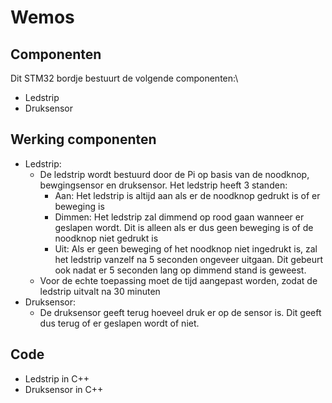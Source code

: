 # Wemos
## Componenten
Dit STM32 bordje bestuurt de volgende componenten:\
- Ledstrip
- Druksensor

## Werking componenten
- Ledstrip: 
  - De ledstrip wordt bestuurd door de Pi op basis van de noodknop, bewgingsensor en druksensor. Het ledstrip heeft 3 standen:
    - Aan: Het ledstrip is altijd aan als er de noodknop gedrukt is of er beweging is
    - Dimmen: Het ledstrip zal dimmend op rood gaan wanneer er geslapen wordt. Dit is alleen als er dus geen beweging is of de noodknop niet gedrukt is
    - Uit: Als er geen beweging of het noodknop niet ingedrukt is, zal het ledstrip vanzelf na 5 seconden ongeveer uitgaan. Dit gebeurt ook nadat er 5 seconden lang op dimmend stand is geweest.
  - Voor de echte toepassing moet de tijd aangepast worden, zodat de ledstrip uitvalt na 30 minuten
- Druksensor:
  - De druksensor geeft terug hoeveel druk er op de sensor is. Dit geeft dus terug of er geslapen wordt of niet. 

## Code
- Ledstrip in C++
- Druksensor in C++
